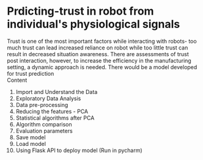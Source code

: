 # Prdicting-trust in robot from individual's physiological signals   
Trust is one of the most important factors while interacting with robots- too much trust can lead increased reliance on robot while too little trust can result in decreased situation awareness. There are assessments of trust post interaction, however, to increase the efficiency in the manufacturing setting, a dynamic approach is needed. There would be a model developed for trust prediction  
Content  
1. Import and Understand the Data
2. Exploratory Data Analysis
3. Data pre-processing
4. Reducing the features - PCA 
5. Statistical algorithms after PCA
6. Algorithm comparison
7. Evaluation parameters
8. Save model
9. Load model
10. Using Flask API to deploy model (Run in pycharm)
